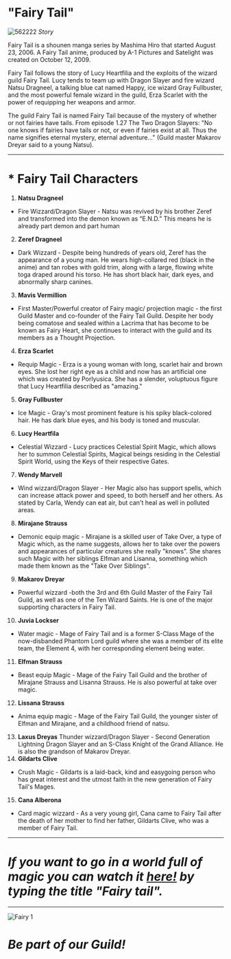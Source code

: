  # **"Fairy Tail"**

![562222](https://user-images.githubusercontent.com/120329371/206920033-c3c4a33c-d96d-4111-bab2-7d64af66a595.png)
*Story*

Fairy Tail is a shounen manga series by Mashima Hiro that started August 23, 2006. A Fairy Tail anime, produced by A-1 Pictures and Satelight was created on October 12, 2009.

Fairy Tail follows the story of Lucy Heartfilia and the exploits of the wizard guild Fairy Tail. Lucy tends to team up with Dragon Slayer and fire wizard Natsu Dragneel, a talking blue cat named Happy, ice wizard Gray Fullbuster, and the most powerful female wizard in the guild, Erza Scarlet with the power of requipping her weapons and armor.

The guild Fairy Tail is named Fairy Tail because of the mystery of whether or not fairies have tails. From episode 1.27 The Two Dragon Slayers: "No one knows if fairies have tails or not, or even if fairies exist at all. Thus the name signifies eternal mystery, eternal adventure..." (Guild master Makarov Dreyar said to a young Natsu).


-------------------------------------------------------------------------------------------------------------------------------------------------------

# * **Fairy Tail Characters**
1. **Natsu Dragneel**
- Fire Wizzard/Dragon Slayer - Natsu was revived by his brother Zeref and transformed into the demon known as “E.N.D.” This means he is already part demon and part human
2. **Zeref Dragneel**
- Dark Wizzard - Despite being hundreds of years old, Zeref has the appearance of a young man. He wears high-collared red (black in the anime) and tan robes with gold trim, along with a large, flowing white toga draped around his torso. He has short black hair, dark eyes, and abnormally sharp canines. 
3. **Mavis Vermillion**
- First Master/Powerful creator of Fairy magic/ projection magic - the first Guild Master and co-founder of the Fairy Tail Guild. Despite her body being comatose and sealed within a Lacrima that has become to be known as Fairy Heart, she continues to interact with the guild and its members as a Thought Projection.
4. **Erza Scarlet**
- Requip Magic - Erza is a young woman with long, scarlet hair and brown eyes. She lost her right eye as a child and now has an artificial one which was created by Porlyusica. She has a slender, voluptuous figure that Lucy Heartfilia described as "amazing."
5. **Gray Fullbuster**
- Ice Magic - Gray's most prominent feature is his spiky black-colored hair. He has dark blue eyes, and his body is toned and muscular.
6. **Lucy Heartfila**
- Celestial Wizzard - Lucy practices Celestial Spirit Magic, which allows her to summon Celestial Spirits, Magical beings residing in the Celestial Spirit World, using the Keys of their respective Gates.
7. **Wendy Marvell**
- Wind wizzard/Dragon Slayer -  Her Magic also has support spells, which can increase attack power and speed, to both herself and her others. As stated by Carla, Wendy can eat air, but can't heal as well in polluted areas.
8. **Mirajane Strauss**
- Demonic equip magic - Mirajane is a skilled user of Take Over, a type of Magic which, as the name suggests, allows her to take over the powers and appearances of particular creatures she really "knows". She shares such Magic with her siblings Elfman and Lisanna, something which made them known as the "Take Over Siblings". 
9. **Makarov Dreyar**
- Powerful wizzard -both the 3rd and 6th Guild Master of the Fairy Tail Guild, as well as one of the Ten Wizard Saints. He is one of the major supporting characters in Fairy Tail.
10. **Juvia Lockser**
- Water magic -  Mage of Fairy Tail and is a former S-Class Mage of the now-disbanded Phantom Lord guild where she was a member of its elite team, the Element 4, with her corresponding element being water.
11. **Elfman Strauss**
- Beast equip Magic -  Mage of the Fairy Tail Guild and the brother of Mirajane Strauss and Lisanna Strauss. He is also powerful at take over magic.
12. **Lissana Strauss**
- Anima equip magic -  Mage of the Fairy Tail Guild, the younger sister of Elfman and Mirajane, and a childhood friend of natsu.
13. **Laxus Dreyas**
Thunder wizzard/Dragon Slayer - Second Generation Lightning Dragon Slayer and an S-Class Knight of the Grand Alliance. He is also the grandson of Makarov Dreyar.
14. **Gildarts Clive**
- Crush Magic - Gildarts is a laid-back, kind and easygoing person who has great interest and the utmost faith in the new generation of Fairy Tail's Mages.
15. **Cana Alberona**
- Card magic wizzard - As a very young girl, Cana came to Fairy Tail after the death of her mother to find her father, Gildarts Clive, who was a member of Fairy Tail.

-------------------------------------------------------------------------------------------------------------------------------------------------
# *If you want to go in a world full of magic you can watch it [here!](https://9anime.vc/) by typing the title "Fairy tail".*
-------------------------------------------------------------------------------------------------------------------------------------------------

![Fairy 1](https://user-images.githubusercontent.com/120329371/206922398-c5052db1-9d14-423a-ad0a-44a9266f7e6a.jpeg)
 # *Be part of our Guild!*
